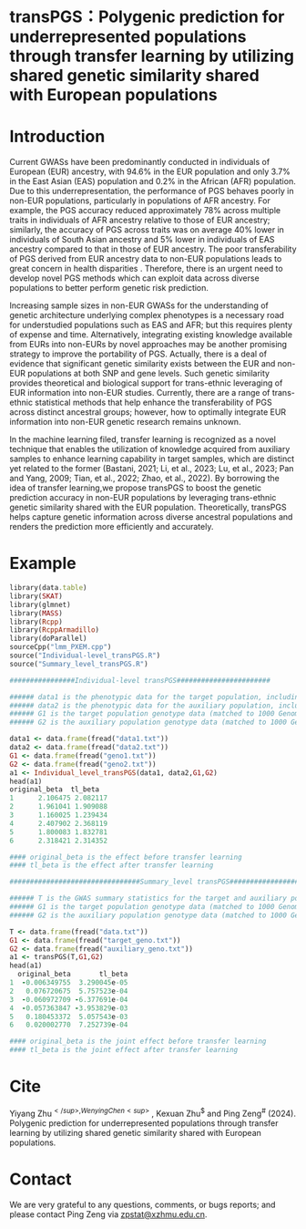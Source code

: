 # transPGS：Polygenic prediction for underrepresented populations through transfer learning by utilizing shared genetic similarity shared with European populations

# Introduction
Current GWASs have been predominantly conducted in individuals of European (EUR) ancestry, with 94.6% in the EUR population and only 3.7% in the East Asian (EAS) population and 0.2% in the African (AFR) population.
Due to this underrepresentation, the performance of PGS behaves poorly in non-EUR populations, particularly in populations of AFR ancestry. For example, the PGS accuracy reduced approximately 78% across multiple traits in individuals of AFR ancestry
relative to those of EUR ancestry; similarly, the accuracy of PGS across traits was on average 40% lower in individuals of South Asian ancestry and 5% lower in individuals of EAS ancestry compared to that in those of EUR ancestry. The poor transferability 
of PGS derived from EUR ancestry data to non-EUR populations leads to great concern in health disparities . Therefore, there is an urgent need to develop novel PGS methods which can exploit data across diverse populations to better perform genetic risk prediction.

Increasing sample sizes in non-EUR GWASs for the understanding of genetic architecture underlying complex phenotypes is a necessary road for understudied populations such as EAS and AFR; but this requires plenty of expense and time. 
Alternatively, integrating existing knowledge available from EURs into non-EURs by novel approaches may be another promising strategy to improve the portability of PGS. Actually, there is a deal of evidence that significant genetic
similarity exists between the EUR and non-EUR populations at both SNP and gene levels. Such genetic similarity provides theoretical and biological support for trans-ethnic leveraging of EUR information into non-EUR studies.
Currently, there are a range of trans-ethnic statistical methods that help enhance the transferability of PGS across distinct ancestral groups; however, how to optimally integrate EUR information into non-EUR genetic research remains unknown.

In the machine learning filed, transfer learning is recognized as a novel technique that enables the utilization of knowledge acquired from auxiliary samples to enhance learning capability in target samples, which are distinct yet 
related to the former (Bastani, 2021; Li, et al., 2023; Lu, et al., 2023; Pan and Yang, 2009; Tian, et al., 2022; Zhao, et al., 2022). By borrowing the idea of transfer learning,we propose transPGS to boost the genetic prediction accuracy 
in non-EUR populations by leveraging trans-ethnic genetic similarity shared with the EUR population. Theoretically, transPGS helps capture genetic information across diverse ancestral populations and renders the prediction more efficiently and accurately.

# Example
```ruby
library(data.table)
library(SKAT)
library(glmnet)
library(MASS)
library(Rcpp)
library(RcppArmadillo)
library(doParallel)
sourceCpp("lmm_PXEM.cpp")
source("Individual-level_transPGS.R")
source("Summary_level_transPGS.R")

################Individual-level transPGS#######################

###### data1 is the phenotypic data for the target population, including outcome and covariates.
###### data2 is the phenotypic data for the auxiliary population, including outcome and covariates.
###### G1 is the target population genotype data (matched to 1000 Genomes Project).
###### G2 is the auxiliary population genotype data (matched to 1000 Genomes Project).

data1 <- data.frame(fread("data1.txt"))
data2 <- data.frame(fread("data2.txt"))
G1 <- data.frame(fread("geno1.txt"))
G2 <- data.frame(fread("geno2.txt"))
a1 <- Individual_level_transPGS(data1, data2,G1,G2)
head(a1)
original_beta  tl_beta
1      2.106475 2.082117
2      1.961041 1.909088
3      1.160025 1.239434
4      2.407902 2.368119
5      1.800083 1.832781
6      2.318421 2.314352

#### original_beta is the effect before transfer learning
#### tl_beta is the effect after transfer learning  

################################Summary_level transPGS##########################

###### T is the GWAS summary statistics for the target and auxiliary populations, including marginal effects as well as standard errors.
###### G1 is the target population genotype data (matched to 1000 Genomes Project).
###### G2 is the auxiliary population genotype data (matched to 1000 Genomes Project).

T <- data.frame(fread("data.txt"))
G1 <- data.frame(fread("target_geno.txt"))
G2 <- data.frame(fread("auxiliary_geno.txt"))
a1 <- transPGS(T,G1,G2)
head(a1)
  original_beta       tl_beta
1  -0.006349755  3.290045e-05
2   0.076720675  5.757523e-04
3  -0.060972709 -6.377691e-04
4  -0.057363847 -3.953829e-03
5   0.180453372  5.057543e-03
6   0.020002770  7.252739e-04

#### original_beta is the joint effect before transfer learning
#### tl_beta is the joint effect after transfer learning      
```
  
# Cite
Yiyang Zhu<sup>$</sup>, Wenying Chen<sup>$</sup> , Kexuan Zhu<sup>$</sup> and Ping Zeng<sup>#</sup> (2024). Polygenic prediction for underrepresented populations through transfer learning by utilizing shared genetic similarity shared with European populations.

# Contact
We are very grateful to any questions, comments, or bugs reports; and please contact Ping Zeng via zpstat@xzhmu.edu.cn.
